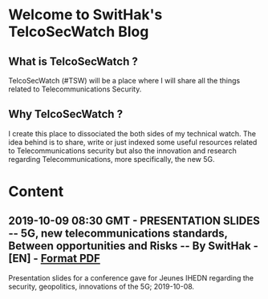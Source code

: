 # Welcome to SwitHak's TelcoSecWatch Blog

## What is TelcoSecWatch ?
TelcoSecWatch (#TSW) will be a place where I will share all the things related to Telecommunications Security.

## Why TelcoSecWatch ?
I create this place to dissociated the both sides of my technical watch.
The idea behind is to share, write or just indexed some useful resources related to Telecommunications security but also the innovation and research regarding Telecommunications, more specifically, the new 5G.

# Content

## 2019-10-09 08:30 GMT - PRESENTATION SLIDES -- 5G, new telecommunications standards, Between opportunities and Risks -- By SwitHak - [EN] - [Format PDF](https://github.com/SwitHak/SwitHak.github.io/blob/master/Pub/20190908-5G-Between-opportunities-and-risks_%40SwitHak_FINALE.pdf)
Presentation slides for a conference gave for Jeunes IHEDN regarding the security, geopolitics, innovations of the 5G;  2019-10-08.
